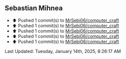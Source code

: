 <h2>Sebastian Mihnea</h2>

<!--RECENT_ACTIVITY:start-->
- ⬆️ Pushed 1 commit(s) to [MrSebi06/computer_craft](https://github.com/MrSebi06/computer_craft)<br>
- ⬆️ Pushed 1 commit(s) to [MrSebi06/computer_craft](https://github.com/MrSebi06/computer_craft)<br>
- ⬆️ Pushed 1 commit(s) to [MrSebi06/computer_craft](https://github.com/MrSebi06/computer_craft)<br>
- ⬆️ Pushed 1 commit(s) to [MrSebi06/computer_craft](https://github.com/MrSebi06/computer_craft)<br>
- ⬆️ Pushed 1 commit(s) to [MrSebi06/computer_craft](https://github.com/MrSebi06/computer_craft)<br>
<!--RECENT_ACTIVITY:end-->
<!--RECENT_ACTIVITY:last_update-->
Last Updated: Tuesday, January 14th, 2025, 8:26:17 AM
<!--RECENT_ACTIVITY:last_update_end-->

<!---LOL-STATS-START-HERE--->
<!---LOL-STATS-END-HERE--->
